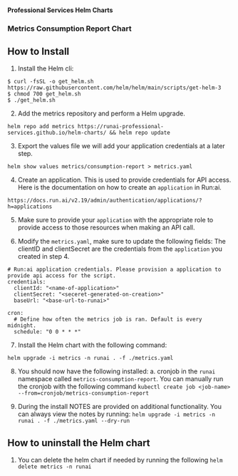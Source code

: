 #### Professional Services  Helm Charts

### Metrics Consumption Report Chart

## How to Install

1. Install the Helm cli:

```
$ curl -fsSL -o get_helm.sh https://raw.githubusercontent.com/helm/helm/main/scripts/get-helm-3
$ chmod 700 get_helm.sh
$ ./get_helm.sh
```

2. Add the metrics repository and perform a Helm upgrade.

`helm repo add metrics https://runai-professional-services.github.io/helm-charts/ && helm repo update`

3. Export the values file we will add your application credentials at a later step.

`helm show values metrics/consumption-report > metrics.yaml`

4. Create an application. This is used to provide credentials for API access. Here is the
documentation on how to create an `application` in Run:ai.

`https://docs.run.ai/v2.19/admin/authentication/applications/?h=applications`

5. Make sure to provide your `application` with the appropriate role to provide access to
those resources when making an API call.

6. Modify the `metrics.yaml`, make sure to update the following fields: The clientID and
clientSecret are the credentials from the `application` you created in step 4.

```
# Run:ai application credentials. Please provision a application to provide api access for the script.
credentials:
  clientId: "<name-of-application>"
  clientSecret: "<seceret-generated-on-creation>"
  baseUrl: "<base-url-to-runai>"

cron:
  # Define how often the metrics job is ran. Default is every midnight.
  schedule: "0 0 * * *"
```


7. Install the Helm chart with the following command:

`helm upgrade -i metrics -n runai . -f ./metrics.yaml`

8. You should now have the following installed:
    a. cronjob in the `runai` namespace called `metrics-consumption-report`. You can manually
    run the cronjob with the following command `kubectl create job <job-name> --from=cronjob/metrics-consumption-report`

9. During the install NOTES are provided on additional functionality. You can always view the
notes by running:
`helm upgrade -i metrics -n runai . -f ./metrics.yaml --dry-run`

## How to uninstall the Helm chart
1. You can delete the helm chart if needed by running the following
`helm delete metrics -n runai`
